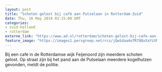 ```yaml
---
layout: post
title: "Schoten gelost bij café aan Putselaan in Rotterdam-Zuid"
date: Thu, 16 May 2019 03:15:00 GMT
categories: 
- zuid-holland 
- rotterdam 
externe_link: "https://www.ad.nl/rotterdam/schoten-gelost-bij-cafe-aan-putselaan-in-rotterdam-zuid~a0376bcb/"
feature_image: "https://images1.persgroep.net/rcs/jQwSdaa4oTR78QxXaYiVN-FjebQ/diocontent/148491130/_fitwidth/400/?appId=21791a8992982cd8da851550a453bd7f&quality=0.7"
---
```


Bij een café in de Rotterdamse wijk Feijenoord zijn meerdere schoten gelost. Op straat zijn bij het pand aan de Putselaan meerdere kogelhulzen gevonden, meldt de politie.
